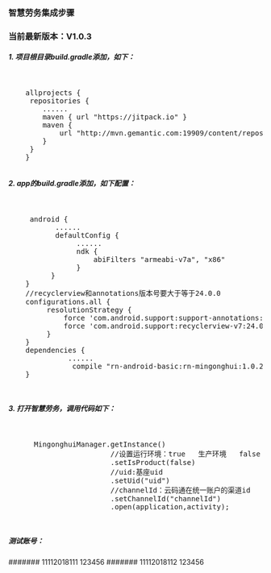### 智慧劳务集成步骤

### 当前最新版本：V1.0.3

##### 1. 项目根目录build.gradle添加，如下：

<pre><p>
    allprojects {
     repositories {
        ......
        maven { url "https://jitpack.io" }
        maven {
            url "http://mvn.gemantic.com:19909/content/repositories/releases"
        }
     }
    }
</p></pre>

#####  2. app的build.gradle添加，如下配置：

<pre><p>
     android {
           ......
           defaultConfig {
                ......
                ndk {
                    abiFilters "armeabi-v7a", "x86"
                }
          }
    }
    //recyclerview和annotations版本号要大于等于24.0.0
    configurations.all {
         resolutionStrategy {
             force 'com.android.support:support-annotations:24.0.0'
             force 'com.android.support:recyclerview-v7:24.0.0'
         }
    }
    dependencies {
              ......
               compile "rn-android-basic:rn-mingonghui:1.0.2"
    }

</p></pre>


#####  3. 打开智慧劳务，调用代码如下：

<pre><p>
      MingonghuiManager.getInstance()
		                //设置运行环境：true   生产环境   false  测试环境
                        .setIsProduct(false)
                        //uid:基座uid
                        .setUid("uid")
                        //channelId：云码通在统一账户的渠道id
                        .setChannelId("channelId")
                        .open(application,activity);

</p></pre>


#####  测试账号：

####### 11112018111 123456
####### 11112018112 123456